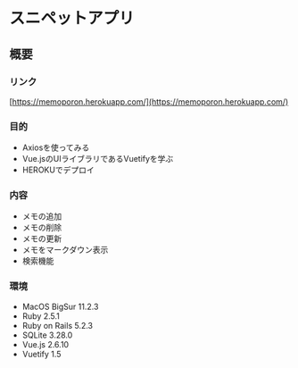 # スニペットアプリ

## 概要

### リンク
[https://memoporon.herokuapp.com/](https://memoporon.herokuapp.com/)

### 目的
- Axiosを使ってみる
- Vue.jsのUIライブラリであるVuetifyを学ぶ
- HEROKUでデプロイ

### 内容
- メモの追加
- メモの削除
- メモの更新
- メモをマークダウン表示
- 検索機能

### 環境
- MacOS BigSur 11.2.3
- Ruby 2.5.1
- Ruby on Rails 5.2.3
- SQLite 3.28.0
- Vue.js 2.6.10
- Vuetify 1.5
